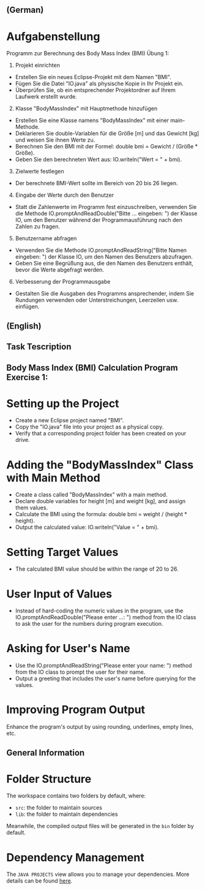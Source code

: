 ## (German)
# Aufgabenstellung
Programm zur Berechnung des Body Mass Index (BMI) Übung 1:

1. Projekt einrichten
  - Erstellen Sie ein neues Eclipse-Projekt mit dem Namen "BMI".
  - Fügen Sie die Datei "IO.java" als physische Kopie in Ihr Projekt ein.
  - Überprüfen Sie, ob ein entsprechender Projektordner auf Ihrem Laufwerk erstellt wurde.
2. Klasse "BodyMassIndex" mit Hauptmethode hinzufügen
  - Erstellen Sie eine Klasse namens "BodyMassIndex" mit einer main-Methode.
  - Deklarieren Sie double-Variablen für die Größe [m] und das Gewicht [kg] und weisen Sie ihnen Werte zu.
  - Berechnen Sie den BMI mit der Formel: double bmi = Gewicht / (Größe * Größe).
  - Geben Sie den berechneten Wert aus: IO.writeln("Wert = " + bmi).
3. Zielwerte festlegen
  - Der berechnete BMI-Wert sollte im Bereich von 20 bis 26 liegen.
4. Eingabe der Werte durch den Benutzer
  - Statt die Zahlenwerte im Programm fest einzuschreiben, verwenden Sie die Methode IO.promptAndReadDouble("Bitte ... eingeben: ") der Klasse IO, um den Benutzer während der Programmausführung nach den Zahlen zu fragen.
5. Benutzername abfragen
  - Verwenden Sie die Methode IO.promptAndReadString("Bitte Namen eingeben: ") der Klasse IO, um den Namen des Benutzers abzufragen.
  - Geben Sie eine Begrüßung aus, die den Namen des Benutzers enthält, bevor die Werte abgefragt werden.
6. Verbesserung der Programmausgabe
  - Gestalten Sie die Ausgaben des Programms ansprechender, indem Sie Rundungen verwenden oder Unterstreichungen, Leerzeilen usw. einfügen.


(English)
---
Task Tescription
---

## Body Mass Index (BMI) Calculation Program Exercise 1:

# Setting up the Project
- Create a new Eclipse project named "BMI".
- Copy the "IO.java" file into your project as a physical copy.
- Verify that a corresponding project folder has been created on your drive.

# Adding the "BodyMassIndex" Class with Main Method
- Create a class called "BodyMassIndex" with a main method.
- Declare double variables for height [m] and weight [kg], and assign them values.
- Calculate the BMI using the formula: double bmi = weight / (height * height).
- Output the calculated value: IO.writeln("Value = " + bmi).

# Setting Target Values
- The calculated BMI value should be within the range of 20 to 26.

# User Input of Values
- Instead of hard-coding the numeric values in the program, use the IO.promptAndReadDouble("Please enter ...: ") method from the IO class to ask the user for the numbers during program execution.

# Asking for User's Name
- Use the IO.promptAndReadString("Please enter your name: ") method from the IO class to prompt the user for their name.
- Output a greeting that includes the user's name before querying for the values.

# Improving Program Output
Enhance the program's output by using rounding, underlines, empty lines, etc.



## General Information
# Folder Structure
The workspace contains two folders by default, where:

- `src`: the folder to maintain sources
- `lib`: the folder to maintain dependencies

Meanwhile, the compiled output files will be generated in the `bin` folder by default.

# Dependency Management
The `JAVA PROJECTS` view allows you to manage your dependencies. More details can be found [here](https://github.com/microsoft/vscode-java-dependency#manage-dependencies).
